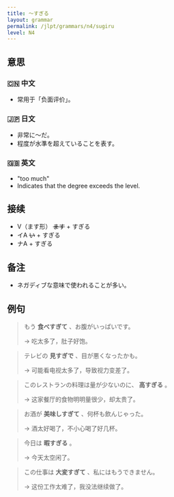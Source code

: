 ```yaml
---
title: 〜すぎる
layout: grammar
permalink: /jlpt/grammars/n4/sugiru
level: N4
---
```


## 意思

### 🇨🇳 中文

- 常用于「负面评价」。

### 🇯🇵 日文

- 非常に〜だ。
- 程度が水準を超えていることを表す。

### 🇬🇧 英文

- "too much"
- Indicates that the degree exceeds the level.

## 接续

- V（ます形） ~~ます~~ \+ すぎる
- イA ~~い~~ \+ すぎる
- ナA + すぎる

## 备注

- ネガディブな意味で使われることが多い。

## 例句

> もう **食べすぎて** 、お腹がいっぱいです。
>
> → 吃太多了，肚子好饱。

> テレビの **見すぎで** 、目が悪くなったかも。
>
> → 可能看电视太多了，导致视力变差了。

> このレストランの料理は量が少ないのに、 **高すぎる** 。
>
> → 这家餐厅的食物明明量很少，却太贵了。

> お酒が **美味しすぎて** 、何杯も飲んじゃった。
>
> → 酒太好喝了，不小心喝了好几杯。

> 今日は **暇すぎる** 。
>
> → 今天太空闲了。

> この仕事は **大変すぎて** 、私にはもうできません。
>
> → 这份工作太难了，我没法继续做了。

